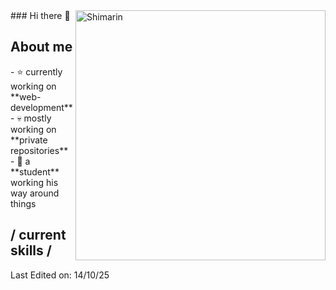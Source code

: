 
<div>
### Hi there 👋

<img align="right" width="400" alt="Shimarin" src="https://i.pinimg.com/originals/f0/4b/a9/f04ba908d1744c429505ac5239c35e63.gif"/>


<h2>About me</h2>
- ⭐ currently working on **web-development**
- 💀 mostly working on **private repositories**
- 👾 a **student** working his way around things
  
<h2> / current skills / </h2>
  
Last Edited on: 14/10/25
